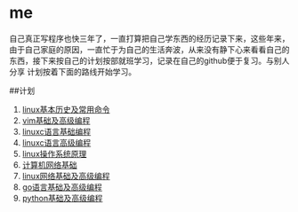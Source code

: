 # me

自己真正写程序也快三年了，一直打算把自己学东西的经历记录下来，这些年来，由于自己家庭的原因，一直忙于为自己的生活奔波，从来没有静下心来看看自己的东西，接下来按自己的计划按部就班学习，记录在自己的github便于复习。与别人分享
计划按着下面的路线开始学习。






##计划
1. [linux基本历史及常用命令](https://github.com/mqyqingfeng/Blog/issues/2)
2. [vim基础及高级编程](https://github.com/mqyqingfeng/Blog/issues/3)
3. [linuxc语言基础编程](https://github.com/mqyqingfeng/Blog/issues/4)
4. [linuxc语言高级编程](https://github.com/mqyqingfeng/Blog/issues/5)
5. [linux操作系统原理](https://github.com/mqyqingfeng/Blog/issues/6)
6. [计算机网络基础](https://github.com/mqyqingfeng/Blog/issues/7)
7. [linux网络基础及高级编程](https://github.com/mqyqingfeng/Blog/issues/7)
8. [go语言基础及高级编程](https://github.com/mqyqingfeng/Blog/issues/9)
9. [python基础及高级编程](https://github.com/mqyqingfeng/Blog/issues/10)
